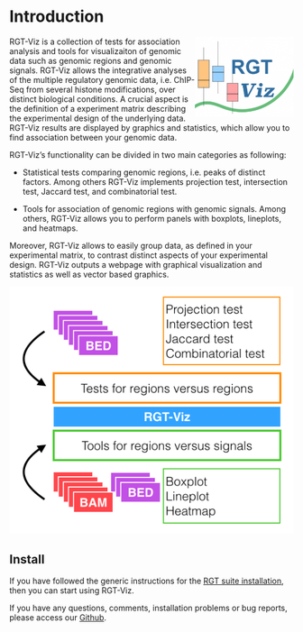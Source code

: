 # Introduction

<img src="../_static/rgt-viz/logo.png" width="175" align="right">


RGT-Viz is a collection of tests for association analysis and tools for visualizaiton of genomic data such as genomic regions and genomic signals. RGT-Viz allows the integrative analyses of the multiple regulatory genomic data, i.e. ChIP-Seq from several histone modifications,  over distinct biological conditions. A crucial aspect is the definition of a experiment matrix describing the experimental design of the underlying data.  RGT-Viz results are displayed by graphics and statistics, which allow you to find association between your genomic data.

RGT-Viz’s functionality can be divided in two main categories as following:

* Statistical tests comparing genomic regions, i.e. peaks of distinct factors. Among others RGT-Viz implements projection test, intersection test, Jaccard test, and combinatorial test.

* Tools for association of genomic regions with genomic signals. Among others, RGT-Viz allows you to perform panels with boxplots, lineplots, and heatmaps.

Moreover, RGT-Viz allows to easily group data, as defined in your experimental matrix, to contrast distinct aspects of your experimental design. RGT-Viz outputs a webpage with graphical visualization and statistics as well as vector based graphics.

<img src="../_static/rgt-viz/rgt-viz.png" class="center">

## Install

If you have followed the generic instructions for the [RGT suite installation](https://reg-gen.readthedocs.io/en/latest/rgt/installation.html), then you can start using RGT-Viz.

If you have any questions, comments, installation problems or bug reports, please access our [Github](https://github.com/CostaLab/reg-gen/issues).
